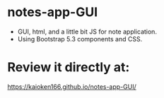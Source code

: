 # notes-app-GUI
* GUI, html, and a little bit JS for note application.
* Using Bootstrap 5.3 components and CSS.

# Review it directly at:
https://kaioken166.github.io/notes-app-GUI/
